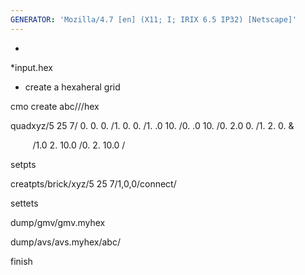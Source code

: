 ```yaml
---
GENERATOR: 'Mozilla/4.7 [en] (X11; I; IRIX 6.5 IP32) [Netscape]'
---
```


 
*

 
*input.hex

 
* create a hexaheral grid

 cmo create abc///hex

 quadxyz/5 25 7/ 0. 0. 0. /1. 0. 0. /1. .0 10. /0. .0 10. /0. 2.0 0.
 /1. 2. 0. &

          /1.0 2. 10.0 /0. 2. 10.0 /

 setpts

 creatpts/brick/xyz/5 25 7/1,0,0/connect/

 settets

 dump/gmv/gmv.myhex

 dump/avs/avs.myhex/abc/

 finish
